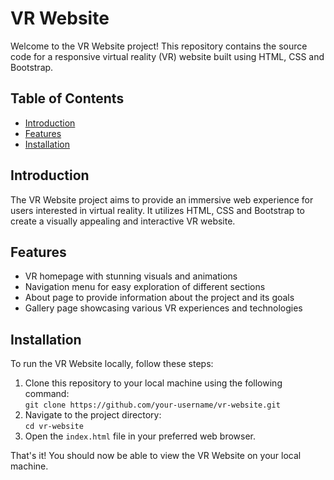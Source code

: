   <h1>VR Website</h1>

  <p>Welcome to the VR Website project! This repository contains the source code for a responsive virtual reality (VR) website built using HTML, CSS and Bootstrap.</p>

  <h2>Table of Contents</h2>
  <ul>
    <li><a href="#introduction">Introduction</a></li>
    <li><a href="#features">Features</a></li>
    <li><a href="#installation">Installation</a></li>
  </ul>

  <h2 id="introduction">Introduction</h2>

  <p>The VR Website project aims to provide an immersive web experience for users interested in virtual reality. It utilizes HTML, CSS and Bootstrap to create a visually appealing and interactive VR website.</p>

  <h2 id="features">Features</h2>

  <ul>
    <li>VR homepage with stunning visuals and animations</li>
    <li>Navigation menu for easy exploration of different sections</li>
    <li>About page to provide information about the project and its goals</li>
    <li>Gallery page showcasing various VR experiences and technologies</li>
  </ul>

  <h2 id="installation">Installation</h2>

  <p>To run the VR Website locally, follow these steps:</p>

  <ol>
    <li>Clone this repository to your local machine using the following command:<br><code>git clone https://github.com/your-username/vr-website.git</code></li>
    <li>Navigate to the project directory:<br><code>cd vr-website</code></li>
    <li>Open the <code>index.html</code> file in your preferred web browser.</li>
  </ol>

  <p>That's it! You should now be able to view the VR Website on your local machine.</p>

 
